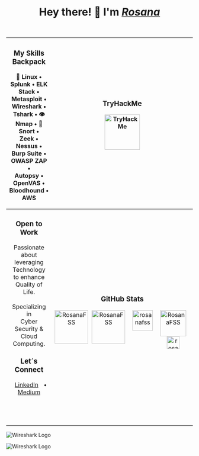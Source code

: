 <h1 align="center">Hey there! 👋 I'm <a href="https://www.linkedin.com/in/rosanafssantos/"><em>Rosana</em></a></h1><br>

<div align="center">

|<h3>My Skills Backpack</h3><p>🐧 Linux • Splunk • ELK Stack • Metasploit •<br>  Wireshark • Tshark • 👁️ Nmap • 🐽 Snort •<br> Zeek • Nessus • Burp Suite • OWASP ZAP •<br> Autopsy • OpenVAS • Bloodhound • AWS</p>|<h3>TryHackMe</h3><div align="center"><img height="95px" src="https://tryhackme-badges.s3.amazonaws.com/Rosana.png" alt="TryHackMe" /></div><br>|
|:-----------------------------------------:|:--------------------------------------------------------:|
|<h3>Open to Work</h3><p>Passionate about<br>leveraging Technology<br>to enhance Quality of Life.<br><br>Specializing in<br> Cyber Security & Cloud Computing.</p><h3>Let´s Connect</h3><p><a href="https://www.linkedin.com/in/rosanafssantos/" style="margin: 0 10px;">LinkedIn</a> • <a href="https://medium.com/@RosanaFS" style="margin: 0 10px;">Medium</a><br><br><br><br>|<h3>GitHub Stats</h3><div align="center" style="display: flex; justify-content: center; gap: 10px;"><img height="90px" src="https://github-readme-streak-stats.herokuapp.com/?user=rosanafss&theme=highcontrast" alt="RosanaFSS" /><img height="90px" src="https://github-readme-stats.vercel.app/api?username=rosanafss&show_icons=true&locale=en&theme=highcontrast" alt="RosanaFSS" /><br><div align="center"><a href="https://github.com/ryo-ma/github-profile-trophy"><img height="55" src="https://github-profile-trophy.vercel.app/?username=rosanafss&theme=dracula" alt="rosanafss" /></a></div><br><div align="center"><img height="70px" src="https://github-readme-stats.vercel.app/api/top-langs?username=rosanafss&show_icons=true&locale=en&layout=compact" alt="RosanaFSS"/><br><img height="34px" src="https://komarev.com/ghpvc/?username=rosanafss&label=Profile%20views&color=0e75b6&style=flat" alt="rosanafss" /></div><br>|

</div>

![Wireshark Logo](https://slackmojis.com/emojis/56954-wireshark/download)

![Wireshark Logo](https://iconscout.com/free-icon/aws-3215369_2673787)
